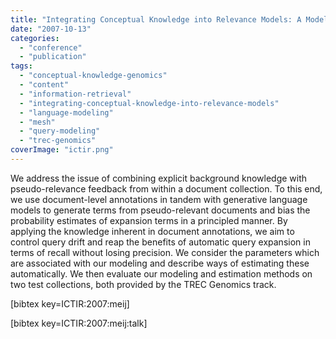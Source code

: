 ```yaml
---
title: "Integrating Conceptual Knowledge into Relevance Models: A Model and Estimation Method"
date: "2007-10-13"
categories: 
  - "conference"
  - "publication"
tags: 
  - "conceptual-knowledge-genomics"
  - "content"
  - "information-retrieval"
  - "integrating-conceptual-knowledge-into-relevance-models"
  - "language-modeling"
  - "mesh"
  - "query-modeling"
  - "trec-genomics"
coverImage: "ictir.png"
---
```


We address the issue of combining explicit background knowledge with pseudo-relevance feedback from within a document collection. To this end, we use document-level annotations in tandem with generative language models to generate terms from pseudo-relevant documents and bias the probability estimates of expansion terms in a principled manner. By applying the knowledge inherent in document annotations, we aim to control query drift and reap the benefits of automatic query expansion in terms of recall without losing precision. We consider the parameters which are associated with our modeling and describe ways of estimating these automatically. We then evaluate our modeling and estimation methods on two test collections, both provided by the TREC Genomics track.

\[bibtex key=ICTIR:2007:meij\]

\[bibtex key=ICTIR:2007:meij:talk\]
